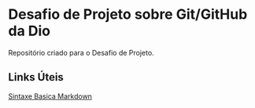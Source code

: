 # Desafio de Projeto sobre Git/GitHub da Dio
Repositório criado para o Desafio de Projeto.


## Links Úteis

[Sintaxe Basica Markdown](https://www.markdownguide.org/basic-syntax/)
